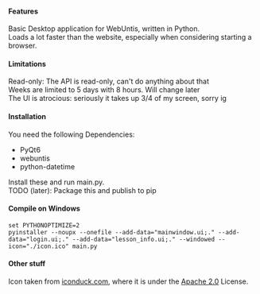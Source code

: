 #### Features
Basic Desktop application for WebUntis, written in Python.  
Loads a lot faster than the website, especially when considering starting a browser.  

#### Limitations
Read-only: The API is read-only, can't do anything about that  
Weeks are limited to 5 days with 8 hours. Will change later  
The UI is atrocious: seriously it takes up 3/4 of my screen, sorry ig  

#### Installation
You need the following Dependencies:  
* PyQt6  
* webuntis  
* python-datetime  

Install these and run main.py.  
TODO (later): Package this and publish to pip  

#### Compile on Windows
```
set PYTHONOPTIMIZE=2
pyinstaller --noupx --onefile --add-data="mainwindow.ui;." --add-data="login.ui;." --add-data="lesson_info.ui;." --windowed --icon="./icon.ico" main.py
```

#### Other stuff
Icon taken from [iconduck.com](https://iconduck.com/icons/245483/untis-mobile), where it is under the [Apache 2.0](https://www.apache.org/licenses/LICENSE-2.0) License.  
